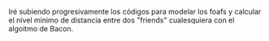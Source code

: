 
Iré subiendo progresivamente los códigos para modelar los foafs y calcular el nivel mínimo de distancia entre dos "friends" cualesquiera 
con el algoitmo de Bacon.
